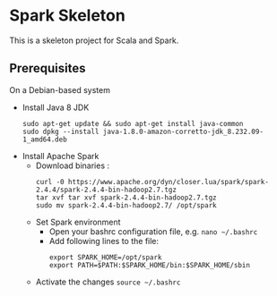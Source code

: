# Spark Skeleton 

This is a skeleton project for Scala and Spark.

## Prerequisites
On a Debian-based system
* Install Java 8 JDK
    ```
    sudo apt-get update && sudo apt-get install java-common
    sudo dpkg --install java-1.8.0-amazon-corretto-jdk_8.232.09-1_amd64.deb
    ```
* Install Apache Spark
    * Download binaries : 
        ```
        curl -0 https://www.apache.org/dyn/closer.lua/spark/spark-2.4.4/spark-2.4.4-bin-hadoop2.7.tgz
        tar xvf tar xvf spark-2.4.4-bin-hadoop2.7.tgz
        sudo mv spark-2.4.4-bin-hadoop2.7/ /opt/spark 
        ```
   * Set Spark environment
        * Open your bashrc configuration file, e.g. `nano ~/.bashrc`
        * Add following lines to the file:
            ```
            export SPARK_HOME=/opt/spark
            export PATH=$PATH:$SPARK_HOME/bin:$SPARK_HOME/sbin
            ```
    * Activate the changes `source ~/.bashrc`
